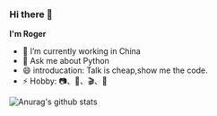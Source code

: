 ### Hi there 👋

**I'm Roger**

- 🔭 I’m currently working in China
- 💬 Ask me about Python
- 😄 introducation: Talk is cheap,show me the code.
- ⚡ Hobby: 📷、🏃、🎬、🎵

![Anurag's github stats](https://github-readme-stats.vercel.app/api?username=RRRoger)
